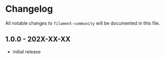 # Changelog

All notable changes to `filament-community` will be documented in this file.

## 1.0.0 - 202X-XX-XX

- initial release

